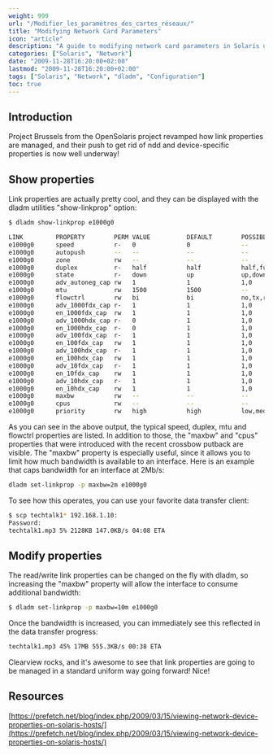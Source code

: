 ```yaml
---
weight: 999
url: "/Modifier_les_paramètres_des_cartes_réseaux/"
title: "Modifying Network Card Parameters"
icon: "article"
description: "A guide to modifying network card parameters in Solaris using the dladm utility, including how to view and modify link properties."
categories: ["Solaris", "Network"]
date: "2009-11-28T16:20:00+02:00"
lastmod: "2009-11-28T16:20:00+02:00"
tags: ["Solaris", "Network", "dladm", "Configuration"]
toc: true
---
```


## Introduction

Project Brussels from the OpenSolaris project revamped how link properties are managed, and their push to get rid of ndd and device-specific properties is now well underway!

## Show properties

Link properties are actually pretty cool, and they can be displayed with the dladm utilities "show-linkprop" option:

```bash
$ dladm show-linkprop e1000g0

LINK         PROPERTY        PERM VALUE          DEFAULT        POSSIBLE
e1000g0      speed           r-   0              0              --
e1000g0      autopush        --   --             --             --
e1000g0      zone            rw   --             --             --
e1000g0      duplex          r-   half           half           half,full
e1000g0      state           r-   down           up             up,down
e1000g0      adv_autoneg_cap rw   1              1              1,0
e1000g0      mtu             rw   1500           1500           --
e1000g0      flowctrl        rw   bi             bi             no,tx,rx,bi
e1000g0      adv_1000fdx_cap r-   1              1              1,0
e1000g0      en_1000fdx_cap  rw   1              1              1,0
e1000g0      adv_1000hdx_cap r-   0              1              1,0
e1000g0      en_1000hdx_cap  r-   0              1              1,0
e1000g0      adv_100fdx_cap  r-   1              1              1,0
e1000g0      en_100fdx_cap   rw   1              1              1,0
e1000g0      adv_100hdx_cap  r-   1              1              1,0
e1000g0      en_100hdx_cap   rw   1              1              1,0
e1000g0      adv_10fdx_cap   r-   1              1              1,0
e1000g0      en_10fdx_cap    rw   1              1              1,0
e1000g0      adv_10hdx_cap   r-   1              1              1,0
e1000g0      en_10hdx_cap    rw   1              1              1,0
e1000g0      maxbw           rw   --             --             --
e1000g0      cpus            rw   --             --             --
e1000g0      priority        rw   high           high           low,medium,high
```

As you can see in the above output, the typical speed, duplex, mtu and flowctrl properties are listed. In addition to those, the "maxbw" and "cpus" properties that were introduced with the recent crossbow putback are visible. The "maxbw" property is especially useful, since it allows you to limit how much bandwidth is available to an interface. Here is an example that caps bandwidth for an interface at 2Mb/s:

```bash
dladm set-linkprop -p maxbw=2m e1000g0
```

To see how this operates, you can use your favorite data transfer client:

```bash
$ scp techtalk1* 192.168.1.10:
Password:
techtalk1.mp3 5% 2128KB 147.0KB/s 04:08 ETA
```

## Modify properties

The read/write link properties can be changed on the fly with dladm, so increasing the "maxbw" property will allow the interface to consume additional bandwidth:

```bash
$ dladm set-linkprop -p maxbw=10m e1000g0
```

Once the bandwidth is increased, you can immediately see this reflected in the data transfer progress:

```bash
techtalk1.mp3 45% 17MB 555.3KB/s 00:38 ETA
```

Clearview rocks, and it's awesome to see that link properties are going to be managed in a standard uniform way going forward! Nice!

## Resources

[https://prefetch.net/blog/index.php/2009/03/15/viewing-network-device-properties-on-solaris-hosts/](https://prefetch.net/blog/index.php/2009/03/15/viewing-network-device-properties-on-solaris-hosts/)
